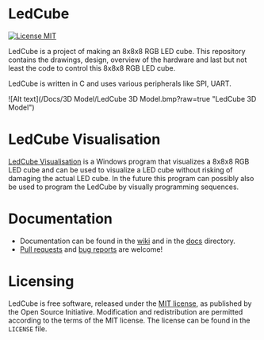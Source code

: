 LedCube
=======

[![License MIT][badge-license]][license]

LedCube is a project of making an 8x8x8 RGB LED cube. This repository contains the drawings, design, overview of the hardware and last but not least the code to control this 8x8x8 RGB LED cube.

LedCube is written in C and uses various peripherals like SPI, UART.

![Alt text](/Docs/3D Model/LedCube 3D Model.bmp?raw=true "LedCube 3D Model")

LedCube Visualisation
=====================
[LedCube Visualisation](https://github.com/vidavidorra/LedCube-Visualisation/) is a Windows program that visualizes a 8x8x8 RGB LED cube and can be used to visualize a LED cube without risking of damaging the actual LED cube. In the future this program can possibly also be used to program the LedCube by visually programming sequences.<br />

Documentation
=============
- Documentation can be found in the [wiki](https://github.com/vidavidorra/LedCube/wiki) and in the [docs](Docs) directory.
- [Pull requests](https://github.com/vidavidorra/LedCube/pulls) and [bug reports](https://github.com/vidavidorra/LedCube/issues) are welcome!

Licensing
=========
LedCube is free software, released under the [MIT license](http://opensource.org/licenses/MIT), as published by the Open Source Initiative.
Modification and redistribution are permitted according to the terms of the MIT license.
The license can be found in the `LICENSE` file.

[badge-license]: https://img.shields.io/badge/license-MIT-blue.svg
[license]: https://github.com/vidavidorra/LedCube/blob/master/LICENSE
